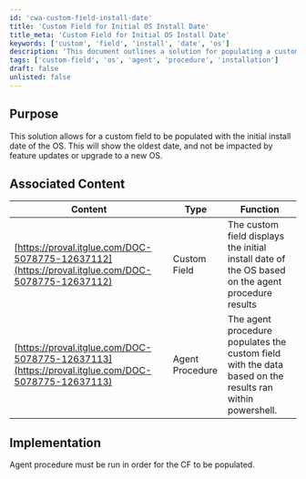 ```yaml
---
id: 'cwa-custom-field-install-date'
title: 'Custom Field for Initial OS Install Date'
title_meta: 'Custom Field for Initial OS Install Date'
keywords: ['custom', 'field', 'install', 'date', 'os']
description: 'This document outlines a solution for populating a custom field with the initial install date of the operating system. It ensures that the displayed date reflects the oldest installation date, unaffected by any feature updates or OS upgrades.'
tags: ['custom-field', 'os', 'agent', 'procedure', 'installation']
draft: false
unlisted: false
---
```

## Purpose

This solution allows for a custom field to be populated with the initial install date of the OS. This will show the oldest date, and not be impacted by feature updates or upgrade to a new OS.

## Associated Content

| Content                                                                                          | Type          | Function                                                                                                    |
|--------------------------------------------------------------------------------------------------|---------------|-------------------------------------------------------------------------------------------------------------|
| [https://proval.itglue.com/DOC-5078775-12637112](https://proval.itglue.com/DOC-5078775-12637112) | Custom Field  | The custom field displays the initial install date of the OS based on the agent procedure results           |
| [https://proval.itglue.com/DOC-5078775-12637113](https://proval.itglue.com/DOC-5078775-12637113) | Agent Procedure| The agent procedure populates the custom field with the data based on the results ran within powershell.    |

## Implementation

Agent procedure must be run in order for the CF to be populated.




